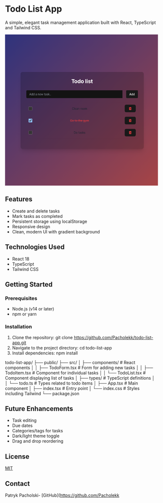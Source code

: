 # Todo List App

A simple, elegant task management application built with React, TypeScript and Tailwind CSS.

![Todo List App Screenshot](img/app.png)


## Features

- Create and delete tasks
- Mark tasks as completed
- Persistent storage using localStorage
- Responsive design
- Clean, modern UI with gradient background

## Technologies Used

- React 18
- TypeScript
- Tailwind CSS


## Getting Started

### Prerequisites

- Node.js (v14 or later)
- npm or yarn

### Installation

1. Clone the repository:
 git clone https://github.com/Pacholekk/todo-list-app.git
2. Navigate to the project directory:
 cd todo-list-app
3. Install dependencies:
 npm install

todo-list-app/
├── public/
├── src/
│   ├── components/      # React components
│   │   ├── TodoForm.tsx # Form for adding new tasks
│   │   ├── TodoItem.tsx # Component for individual tasks
│   │   └── TodoList.tsx # Component displaying list of tasks
│   ├── types/           # TypeScript definitions
│   │   └── todo.ts      # Types related to todo items
│   ├── App.tsx          # Main component
│   ├── index.tsx        # Entry point
│   └── index.css        # Styles including Tailwind
└── package.json


## Future Enhancements

- Task editing
- Due dates
- Categories/tags for tasks
- Dark/light theme toggle
- Drag and drop reordering

## License

[MIT](LICENSE)

## Contact

Patryk Pacholski- [GitHub](https://github.com/Pacholekk
